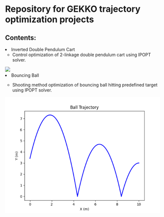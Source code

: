 <h1> Repository for GEKKO trajectory optimization projects </h1>

<h2> Contents: </h2>

<li>Inverted Double Pendulum Cart
    <ul type="circle">
        <li>Control optimization of 2-linkage double pendulum cart using IPOPT solver.</li>
    </ul>
</li>
<img src="https://github.com/teddybounds/GEKKO/blob/main/Pendulum_Swing_Up.mov">
<li>Bouncing Ball</li>
  <ul type="circle">
      <li>Shooting method optimization of bouncing ball hitting predefined target using IPOPT solver.</li>
  </ul>
<img src="https://github.com/teddybounds/GEKKO/blob/main/ball.png">



